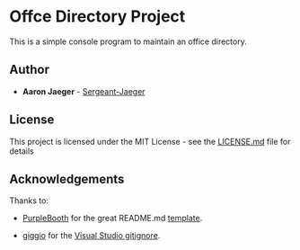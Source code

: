 # Offce Directory Project

This is a simple console program to maintain an office directory.

## Author

* **Aaron Jaeger** - [Sergeant-Jaeger](https://github.com/Sergeant-Jaeger)

## License

This project is licensed under the MIT License - see the [LICENSE.md](LICENSE.md) file for details

## Acknowledgements

Thanks to: 

* [PurpleBooth](https://github.com/PurpleBooth) for the great README.md [template](https://gist.github.com/PurpleBooth/109311bb0361f32d87a2#file-readme-template-md).

* [giggio](https://github.com/giggio) for the [Visual Studio gitignore](https://github.com/github/gitignore/blob/master/VisualStudio.gitignore).